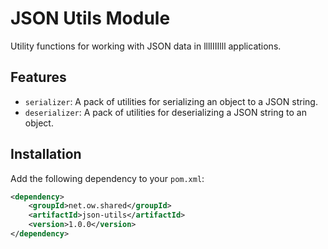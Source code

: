 # JSON Utils Module

Utility functions for working with JSON data in lllIIIIlll applications.

## Features

- `serializer`: A pack of utilities for serializing an object to a JSON string.
- `deserializer`: A pack of utilities for deserializing a JSON string to an object.

## Installation

Add the following dependency to your `pom.xml`:

```xml
<dependency>
    <groupId>net.ow.shared</groupId>
    <artifactId>json-utils</artifactId>
    <version>1.0.0</version>
</dependency>
```